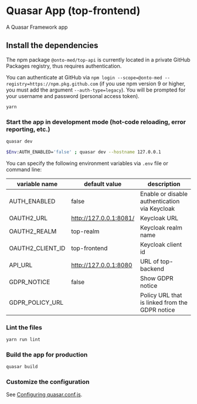 # Quasar App (top-frontend)

A Quasar Framework app

## Install the dependencies
The npm package `@onto-med/top-api` is currently located in a private GitHub Packages registry, thus requires authentication.

You can authenticate at GitHub via `npm login --scope=@onto-med --registry=https://npm.pkg.github.com` (if you use npm version 9 or higher, you must add the argument `--auth-type=legacy`).
You will be prompted for your username and password (personal access token).

```bash
yarn
```

### Start the app in development mode (hot-code reloading, error reporting, etc.)
```bash
quasar dev

$Env:AUTH_ENABLED='false' ; quasar dev --hostname 127.0.0.1
```

You can specify the following environment variables via `.env` file or command line:

| variable name    | default value          | description                                    |
| ---------------- | ---------------------- | ---------------------------------------------- |
| AUTH_ENABLED     | false                  | Enable or disable authentication via Keycloak  |
| OAUTH2_URL       | http://127.0.0.1:8081/ | Keycloak URL                                   |
| OAUTH2_REALM     | top-realm              | Keycloak realm name                            |
| OAUTH2_CLIENT_ID | top-frontend           | Keycloak client id                             |
| API_URL          | http://127.0.0.1:8080  | URL of top-backend                             |
| GDPR_NOTICE      | false                  | Show GDPR notice                               |
| GDPR_POLICY_URL  |                        | Policy URL that is linked from the GDPR notice |

### Lint the files
```bash
yarn run lint
```

### Build the app for production
```bash
quasar build
```

### Customize the configuration
See [Configuring quasar.conf.js](https://quasar.dev/quasar-cli/quasar-conf-js).
